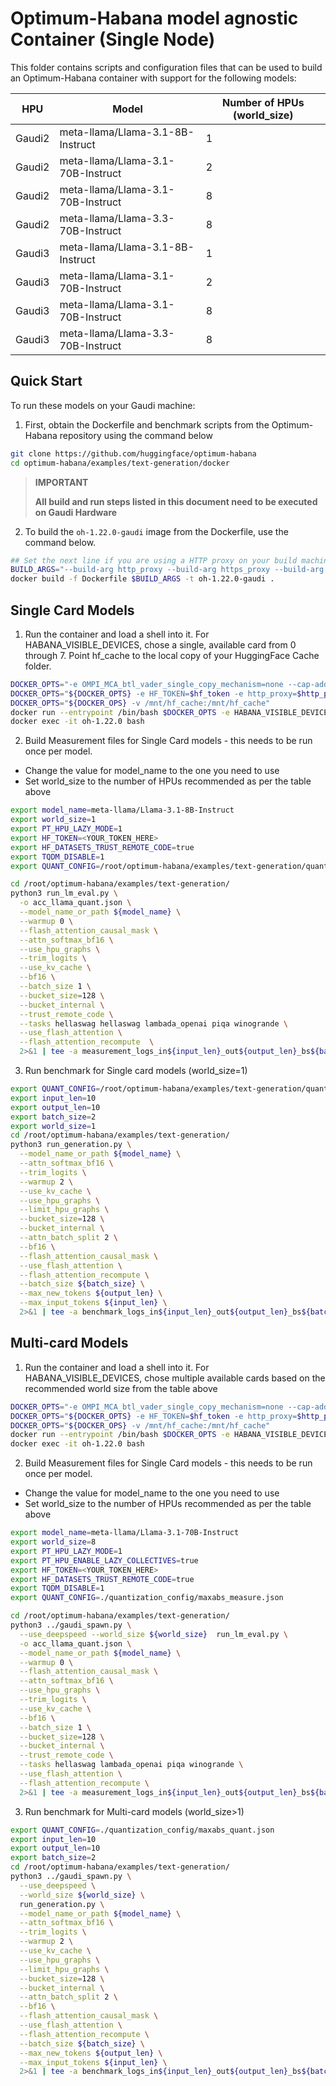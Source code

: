 # Optimum-Habana model agnostic Container (Single Node)
This folder contains scripts and configuration files that can be used to build an Optimum-Habana container with support for the following models:

|HPU|Model|Number of HPUs (world_size)|
|--|--|--|
|Gaudi2|meta-llama/Llama-3.1-8B-Instruct|1|
|Gaudi2|meta-llama/Llama-3.1-70B-Instruct|2|
|Gaudi2|meta-llama/Llama-3.1-70B-Instruct|8|
|Gaudi2|meta-llama/Llama-3.3-70B-Instruct|8|
|Gaudi3|meta-llama/Llama-3.1-8B-Instruct|1|
|Gaudi3|meta-llama/Llama-3.1-70B-Instruct|2|
|Gaudi3|meta-llama/Llama-3.1-70B-Instruct|8|
|Gaudi3|meta-llama/Llama-3.3-70B-Instruct|8|


## Quick Start
To run these models on your Gaudi machine:

1) First, obtain the Dockerfile and benchmark scripts from the Optimum-Habana repository using the command below
```bash
git clone https://github.com/huggingface/optimum-habana
cd optimum-habana/examples/text-generation/docker
```

> **IMPORTANT**
>     
> **All build and run steps listed in this document need to be executed on Gaudi Hardware**
>    

2) To build the `oh-1.22.0-gaudi` image from the Dockerfile, use the command below.
```bash
## Set the next line if you are using a HTTP proxy on your build machine
BUILD_ARGS="--build-arg http_proxy --build-arg https_proxy --build-arg no_proxy"
docker build -f Dockerfile $BUILD_ARGS -t oh-1.22.0-gaudi .
```

## Single Card Models
1) Run the container and load a shell into it. For HABANA_VISIBLE_DEVICES, chose a single, available card from 0 through 7. Point hf_cache to the local copy of your HuggingFace Cache folder.
```bash
DOCKER_OPTS="-e OMPI_MCA_btl_vader_single_copy_mechanism=none --cap-add=sys_nice --ipc=host -d --runtime=habana --restart always"
DOCKER_OPTS="${DOCKER_OPTS} -e HF_TOKEN=$hf_token -e http_proxy=$http_proxy -e https_proxy=$https_proxy -e no_proxy=$no_proxy"
DOCKER_OPTS="${DOCKER_OPS} -v /mnt/hf_cache:/mnt/hf_cache"
docker run --entrypoint /bin/bash $DOCKER_OPTS -e HABANA_VISIBLE_DEVICES=1 --name oh-1.22.0 oh-1.22.0-gaudi -c "sleep infinity"
docker exec -it oh-1.22.0 bash
```

2) Build Measurement files for Single Card models - this needs to be run once per model. 
* Change the value for model_name to the one you need to use
* Set world_size to the number of HPUs recommended as per the table above

```bash
export model_name=meta-llama/Llama-3.1-8B-Instruct
export world_size=1
export PT_HPU_LAZY_MODE=1
export HF_TOKEN=<YOUR_TOKEN_HERE>
export HF_DATASETS_TRUST_REMOTE_CODE=true
export TQDM_DISABLE=1
export QUANT_CONFIG=/root/optimum-habana/examples/text-generation/quantization_config/maxabs_measure.json

cd /root/optimum-habana/examples/text-generation/
python3 run_lm_eval.py \
  -o acc_llama_quant.json \
  --model_name_or_path ${model_name} \
  --warmup 0 \
  --flash_attention_causal_mask \
  --attn_softmax_bf16 \
  --use_hpu_graphs \
  --trim_logits \
  --use_kv_cache \
  --bf16 \
  --batch_size 1 \
  --bucket_size=128 \
  --bucket_internal \
  --trust_remote_code \
  --tasks hellaswag hellaswag lambada_openai piqa winogrande \
  --use_flash_attention \
  --flash_attention_recompute  \
  2>&1 | tee -a measurement_logs_in${input_len}_out${output_len}_bs${batch_size}_${model_tag}_tp${world_size}.txt
```

3) Run benchmark for Single card models (world_size=1)
```bash
export QUANT_CONFIG=/root/optimum-habana/examples/text-generation/quantization_config/maxabs_quant.json
export input_len=10
export output_len=10
export batch_size=2
export world_size=1
cd /root/optimum-habana/examples/text-generation/
python3 run_generation.py \
  --model_name_or_path ${model_name} \
  --attn_softmax_bf16 \
  --trim_logits \
  --warmup 2 \
  --use_kv_cache \
  --use_hpu_graphs \
  --limit_hpu_graphs \
  --bucket_size=128 \
  --bucket_internal \
  --attn_batch_split 2 \
  --bf16 \
  --flash_attention_causal_mask \
  --use_flash_attention \
  --flash_attention_recompute \
  --batch_size ${batch_size} \
  --max_new_tokens ${output_len} \
  --max_input_tokens ${input_len} \
  2>&1 | tee -a benchmark_logs_in${input_len}_out${output_len}_bs${batch_size}_${model_tag}_tp${world_size}.txt
```

## Multi-card Models

1) Run the container and load a shell into it. For HABANA_VISIBLE_DEVICES, chose multiple available cards based on the recommended world size from the table above
```bash
DOCKER_OPTS="-e OMPI_MCA_btl_vader_single_copy_mechanism=none --cap-add=sys_nice --ipc=host -d --runtime=habana --restart always"
DOCKER_OPTS="${DOCKER_OPTS} -e HF_TOKEN=$hf_token -e http_proxy=$http_proxy -e https_proxy=$https_proxy -e no_proxy=$no_proxy"
DOCKER_OPTS="${DOCKER_OPS} -v /mnt/hf_cache:/mnt/hf_cache"
docker run --entrypoint /bin/bash $DOCKER_OPTS -e HABANA_VISIBLE_DEVICES=0,1 --name oh-1.22.-multicard0 oh-1.22.0-gaudi -c "sleep infinity"
docker exec -it oh-1.22.0 bash
```

2) Build Measurement files for Single Card models - this needs to be run once per model. 
* Change the value for model_name to the one you need to use
* Set world_size to the number of HPUs recommended as per the table above
```bash
export model_name=meta-llama/Llama-3.1-70B-Instruct
export world_size=8
export PT_HPU_LAZY_MODE=1
export PT_HPU_ENABLE_LAZY_COLLECTIVES=true
export HF_TOKEN=<YOUR_TOKEN_HERE>
export HF_DATASETS_TRUST_REMOTE_CODE=true
export TQDM_DISABLE=1
export QUANT_CONFIG=./quantization_config/maxabs_measure.json

cd /root/optimum-habana/examples/text-generation/
python3 ../gaudi_spawn.py \
  --use_deepspeed --world_size ${world_size}  run_lm_eval.py \
  -o acc_llama_quant.json \
  --model_name_or_path ${model_name} \
  --warmup 0 \
  --flash_attention_causal_mask \
  --attn_softmax_bf16 \
  --use_hpu_graphs \
  --trim_logits \
  --use_kv_cache \
  --bf16 \
  --batch_size 1 \
  --bucket_size=128 \
  --bucket_internal \
  --trust_remote_code \
  --tasks hellaswag lambada_openai piqa winogrande \
  --use_flash_attention \
  --flash_attention_recompute \
  2>&1 | tee -a measurement_logs_in${input_len}_out${output_len}_bs${batch_size}_${model_tag}_tp${world_size}.txt
```

3) Run benchmark for Multi-card models (world_size>1)
```bash
export QUANT_CONFIG=./quantization_config/maxabs_quant.json
export input_len=10
export output_len=10
export batch_size=2
cd /root/optimum-habana/examples/text-generation/
python3 ../gaudi_spawn.py \
  --use_deepspeed \
  --world_size ${world_size} \
  run_generation.py \
  --model_name_or_path ${model_name} \
  --attn_softmax_bf16 \
  --trim_logits \
  --warmup 2 \
  --use_kv_cache \
  --use_hpu_graphs \
  --limit_hpu_graphs \
  --bucket_size=128 \
  --bucket_internal \
  --attn_batch_split 2 \
  --bf16 \
  --flash_attention_causal_mask \
  --use_flash_attention \
  --flash_attention_recompute \
  --batch_size ${batch_size} \
  --max_new_tokens ${output_len} \
  --max_input_tokens ${input_len} \
  2>&1 | tee -a benchmark_logs_in${input_len}_out${output_len}_bs${batch_size}_${model_tag}_tp${world_size}.txt
```
